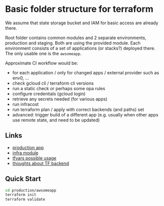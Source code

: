 # Basic folder structure for terraform
We assume that state storage bucket and IAM for basic access are already there.

Root folder contains common modules and 2 separate environments, production and staging. Both are using the provided module.
Each environment consists of a set of applications (or stacks?) deployed there. The only usable one is the `awsomeapp`.

Approximate CI workflow would be:
- for each application / only for changed apps / external provider such as env0, ...
- check gcloud cli / terraform cli versions
- run a static check or perhaps some opa rules
- configure credentials (gcloud login)
- retrieve any secrets needed (for various apps)
- run infracost
- run terraform plan / apply with correct backends (and paths) set
- advanced: trigger build of a different app (e.g. usually when other apps use remote state, and need to be updated)

## Links
- [production app](./production/awsomeapp/README.md)
- [infra module](./module-awsome-app/README.md)
- [tfvars possible usage](./production/awsomeapp/env.tfvars)
- [thoughts about TF backend](./production/awsomeapp/backend.tf)

## Quick Start
```bash
cd production/awsomeapp
terraform init
terraform validate
```
